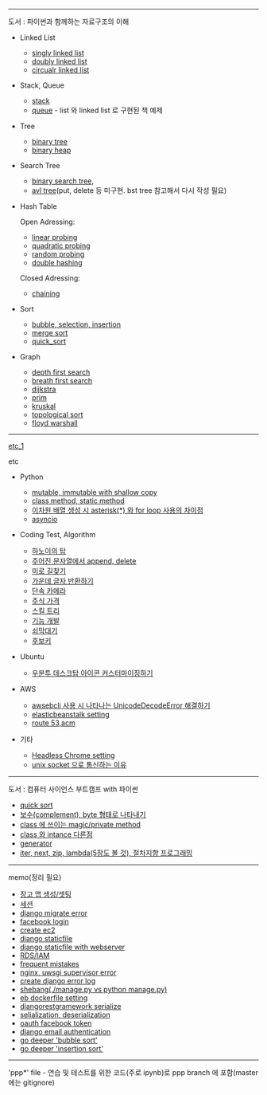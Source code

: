 -----

도서 : 파이썬과 함께하는 자료구조의 이해

- Linked List
	- [singly linked list](https://github.com/kimdohwan/BookStudy/blob/master/data_structure_with_python/02_linked_list/singly_linked_list.ipynb)
	- [doubly linked list](https://github.com/kimdohwan/BookStudy/blob/master/data_structure_with_python/02_linked_list/doubly_linked_list.ipynb)
	- [circualr linked list](https://github.com/kimdohwan/BookStudy/blob/master/data_structure_with_python/02_linked_list/circular_linked_list.ipynb)

- Stack, Queue
	- [stack](https://github.com/kimdohwan/BookStudy/blob/master/data_structure_with_python/03_stack_queue_deque/stack.ipynb)
	- [queue](https://github.com/kimdohwan/BookStudy/blob/master/data_structure_with_python/03_stack_queue_deque/queue.ipynb) - list 와 linked list 로 구현된 책 예제

- Tree
	- [binary tree](https://github.com/kimdohwan/BookStudy/blob/master/data_structure_with_python/04_tree/binary_tree.ipynb)
	- [binary heap](https://github.com/kimdohwan/BookStudy/blob/master/data_structure_with_python/04_tree/bynary_heap.ipynb)

- Search Tree
	- [binary search tree](https://github.com/kimdohwan/BookStudy/blob/master/data_structure_with_python/05_search_tree/binary_search_tree.ipynb), 
	- [avl tree](https://github.com/kimdohwan/BookStudy/blob/master/data_structure_with_python/05_search_tree/avl_tree.ipynb)(put, delete 등 미구현. bst tree 참고해서 다시 작성 필요)
	
- Hash Table

	Open Adressing: 
	
	- [linear probing](https://github.com/kimdohwan/BookStudy/blob/master/data_structure_with_python/06_hash_table/linear_prob.ipynb)
	- [quadratic probing](https://github.com/kimdohwan/BookStudy/blob/master/data_structure_with_python/06_hash_table/quad_prob.ipynb)
	- [random probing](https://github.com/kimdohwan/BookStudy/blob/master/data_structure_with_python/06_hash_table/random_probing.ipynb)
	- [double hashing](https://github.com/kimdohwan/BookStudy/blob/master/data_structure_with_python/06_hash_table/double_hasing.ipynb)
	
	Closed Adressing:
	
	- [chaining](https://github.com/kimdohwan/BookStudy/blob/master/data_structure_with_python/06_hash_table/chaining.ipynb)
	
- Sort
	- [bubble, selection, insertion](https://github.com/kimdohwan/BookStudy/blob/master/data_structure_with_python/07_sort/selection_bubble_insertion.ipynb)
	- [merge sort](https://github.com/kimdohwan/BookStudy/blob/master/data_structure_with_python/07_sort/merge.py)
	- [quick_sort](https://github.com/kimdohwan/BookStudy/blob/master/data_structure_with_python/07_sort/quick.py)

- Graph
	- [depth first search](https://github.com/kimdohwan/BookStudy/blob/master/data_structure_with_python/08_graph/depth_first_search.py)
	- [breath first search](https://github.com/kimdohwan/BookStudy/blob/master/data_structure_with_python/08_graph/breath_first_search.py)
	- [dijkstra](https://github.com/kimdohwan/BookStudy/blob/master/data_structure_with_python/08_graph/dijkstra.py)
	- [prim](https://github.com/kimdohwan/BookStudy/blob/master/data_structure_with_python/08_graph/prim.py)
	- [kruskal](https://github.com/kimdohwan/BookStudy/blob/master/data_structure_with_python/08_graph/kruskal.py)
	- [topological sort](https://github.com/kimdohwan/BookStudy/blob/master/data_structure_with_python/08_graph/topological_sort.ipynb)
	- [floyd warshall](https://github.com/kimdohwan/BookStudy/blob/master/data_structure_with_python/08_graph/floyd_warshall.py)

---

[etc_1](https://github.com/kimdohwan/BookStudy/blob/master/etc_1/)

etc

- Python
  - [mutable, immutable with shallow copy](https://github.com/kimdohwan/BookStudy/blob/master/etc/mutable_and_immutable_in_shallow_copy%20.ipynb)
  - [class method, static method](https://github.com/kimdohwan/BookStudy/blob/master/etc/classmethod_staticmethod.ipynb)
  - [이차원 배열 생성 시 asterisk(*) 와 for loop 사용의 차이점 ](https://github.com/kimdohwan/BookStudy/blob/master/etc/mutable_obj_create.md)
  - [asyncio](https://github.com/kimdohwan/BookStudy/blob/master/etc/asyncio.md)

- Coding Test, Algorithm
  - [하노이의 탑](https://github.com/kimdohwan/BookStudy/blob/master/data_structure_with_python/01_exercise.ipynb)
  - [주어진 문자열에서 append, delete](https://github.com/kimdohwan/BookStudy/blob/master/etc/append_and_delete.py)
  - [미로 길찾기](https://github.com/kimdohwan/BookStudy/blob/master/etc/maze.py)
  - [가운데 글자 반환하기](https://github.com/kimdohwan/BookStudy/blob/master/etc/2018-09-15-programmers_01.md)
  - [단속 카메라](https://github.com/kimdohwan/BookStudy/blob/master/etc/camera.md)
  - [주식 가격](https://github.com/kimdohwan/BookStudy/blob/master/etc/stock_price.md)
  - [스킬 트리](https://github.com/kimdohwan/BookStudy/blob/master/etc/skill_tree.md)
  - [기능 개발](https://github.com/kimdohwan/BookStudy/blob/master/etc/iron_stick.md)
  - [쇠막대기](https://github.com/kimdohwan/BookStudy/blob/master/etc/iron_stick.md)
  - [후보키](https://github.com/kimdohwan/BookStudy/blob/master/etc/candidate_key.md)

- Ubuntu
  - [우분투 데스크탑 아이콘 커스터마이징하기](https://github.com/kimdohwan/BookStudy/blob/master/etc/ubuntu_customizing_icon.md)

- AWS
  - [awsebcli 사용 시 나타나는 UnicodeDecodeError 해결하기](https://github.com/kimdohwan/BookStudy/blob/master/etc/unicodedecodeerror_awscli.md)
  - [elasticbeanstalk setting](https://github.com/kimdohwan/BookStudy/blob/master/etc/elasticbeanstalk_setting.md)
  - [route 53,acm](https://github.com/kimdohwan/BookStudy/blob/master/etc/route53_acm.md)

- 기타
  - [Headless Chrome setting](https://github.com/kimdohwan/BookStudy/blob/master/etc/headless_chrome.md)
  - [unix socket 으로 통신하는 이유](https://github.com/kimdohwan/BookStudy/blob/master/etc/unix_socket_with_nginxsetting.md)
---

도서 : 컴퓨터 사이언스 부트캠프 with 파이썬

- [quick sort](https://github.com/kimdohwan/BookStudy/blob/master/computer_sience_bootcamp_with_python/10_algorithm/quick_sort.ipynb)
- [보수(complement), byte 형태로 나타내기](https://github.com/kimdohwan/BookStudy/blob/master/computer_sience_bootcamp_with_python/2_to_4/2_complement_and_bytes.ipynb)
- [class 에 쓰이는 magic/private method](https://github.com/kimdohwan/BookStudy/blob/master/computer_sience_bootcamp_with_python/6_object_oriented_programming/magic_method_with_class.ipynb)
- [class 와 intance 다른점](https://github.com/kimdohwan/BookStudy/blob/master/computer_sience_bootcamp_with_python/6_object_oriented_programming/difference_class_and_instance.ipynb)
- [generator](https://github.com/kimdohwan/BookStudy/blob/master/computer_sience_bootcamp_with_python/6_object_oriented_programming/generator.ipynb)
- [iter, next, zip, lambda(5장도 볼 것), 절차지향 프로그래밍](https://github.com/kimdohwan/BookStudy/blob/master/computer_sience_bootcamp_with_python/6_object_oriented_programming/procedure_programming.ipynb)

---

memo(정리 필요)

- [장고 앱 생성/셋팅](https://github.com/kimdohwan/BookStudy/blob/master/memo/2018-06-01-dango_blog_1.md)
- [세션](https://github.com/kimdohwan/BookStudy/blob/master/memo/2018-06-24-django_session.md)
- [django migrate error](https://github.com/kimdohwan/BookStudy/blob/master/memo/2018-06-28-django_issue_database.md)
- [facebook login](https://github.com/kimdohwan/BookStudy/blob/master/memo/2018-07-02-django_facebook_login.md)
- [create ec2](https://github.com/kimdohwan/BookStudy/blob/master/memo/2018-07-04-aws_connection.md)
- [django staticfile](https://github.com/kimdohwan/BookStudy/blob/master/memo/2018-07-05-aws_p.md)
- [django staticfile with webserver](https://github.com/kimdohwan/BookStudy/blob/master/memo/2018-07-05-aws_shell_script_and_uwsgi.md)
- [RDS/IAM](https://github.com/kimdohwan/BookStudy/blob/master/memo/2018-07-09-aws_rds_setting.md)
- [frequent mistakes](https://github.com/kimdohwan/BookStudy/blob/master/memo/2018-07-14-frequent_mistakes.md)
- [nginx, uwsgi supervisor error](https://github.com/kimdohwan/BookStudy/blob/master/memo/2018-07-15-aws_nginx_connect.md)
- [create django error log](https://github.com/kimdohwan/BookStudy/blob/master/memo/2018-07-16-create_django_error_log.md)
- [shebang(./manage.py vs python manage.py)](https://github.com/kimdohwan/BookStudy/blob/master/memo/2018-07-16-shebang_env.md)
- [eb dockerfile setting](https://github.com/kimdohwan/BookStudy/blob/master/memo/2018-08-04-aws_deploy_code_review.md)
- [djangorestgramework serialize](https://github.com/kimdohwan/BookStudy/blob/master/memo/2018-08-06-restframework_serializers.md)
- [selialization, deserialization](https://github.com/kimdohwan/BookStudy/blob/master/memo/2018-08-06-serialize_%20deserialize.md)
- [oauth facebook token](https://github.com/kimdohwan/BookStudy/blob/master/memo/2018-08-11-facebook_token.md)
- [django email authentication](https://github.com/kimdohwan/BookStudy/blob/master/memo/2018-08-13-django_gmail_authentication.md)
- [go deeper 'bubble sort'](https://github.com/kimdohwan/BookStudy/blob/master/memo/2018-09-08-bubble_sort.md)
- [go deeper 'insertion sort'](https://github.com/kimdohwan/BookStudy/blob/master/memo/2018-09-09-insertion_sort.md)

	
---
'ppp*' file - 연습 및 테스트를 위한 코드(주로 ipynb)로 ppp branch 에 포함(master 에는 gitignore)
